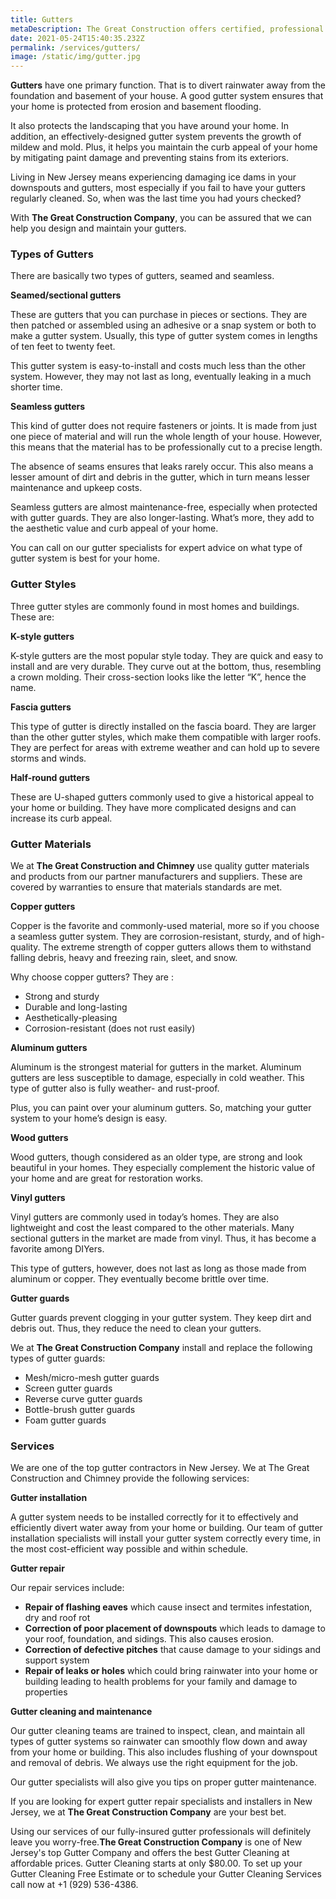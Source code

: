 ```yaml
---
title: Gutters
metaDescription: The Great Construction offers certified, professional gutter services in New Jersey, including gutter cleaning, gutter installation, gutter repair & more. Call today +1 (929) 536-4386 for a quote!
date: 2021-05-24T15:40:35.232Z
permalink: /services/gutters/
image: /static/img/gutter.jpg
---
```

**Gutters** have one primary function. That is to divert rainwater away from the foundation and basement of your house. A good gutter system ensures that your home is protected from erosion and basement flooding.

It also protects the landscaping that you have around your home. In addition, an effectively-designed gutter system prevents the growth of mildew and mold. Plus, it helps you maintain the curb appeal of your home by mitigating paint damage and preventing stains from its exteriors.

Living in New Jersey means experiencing damaging ice dams in your downspouts and gutters, most especially if you fail to have your gutters regularly cleaned. So, when was the last time you had yours checked?

With **The Great Construction Company**, you can be assured that we can help you design and maintain your gutters.

### Types of Gutters

There are basically two types of gutters, seamed and seamless.

**Seamed/sectional gutters**

These are gutters that you can purchase in pieces or sections. They are then patched or assembled using an adhesive or a snap system or both to make a gutter system. Usually, this type of gutter system comes in lengths of ten feet to twenty feet.

This gutter system is easy-to-install and costs much less than the other system. However, they may not last as long, eventually leaking in a much shorter time.

**Seamless gutters**

This kind of gutter does not require fasteners or joints. It is made from just one piece of material and will run the whole length of your house. However, this means that the material has to be professionally cut to a precise length.

The absence of seams ensures that leaks rarely occur. This also means a lesser amount of dirt and debris in the gutter, which in turn means lesser maintenance and upkeep costs.

Seamless gutters are almost maintenance-free, especially when protected with gutter guards. They are also longer-lasting. What’s more, they add to the aesthetic value and curb appeal of your home.

You can call on our gutter specialists for expert advice on what type of gutter system is best for your home.

### Gutter Styles

Three gutter styles are commonly found in most homes and buildings. These are:

**K-style gutters**

K-style gutters are the most popular style today. They are quick and easy to install and are very durable. They curve out at the bottom, thus, resembling a crown molding. Their cross-section looks like the letter “K”, hence the name.

**Fascia gutters**

This type of gutter is directly installed on the fascia board. They are larger than the other gutter styles, which make them compatible with larger roofs. They are perfect for areas with extreme weather and can hold up to severe storms and winds.

**Half-round gutters**

These are U-shaped gutters commonly used to give a historical appeal to your home or building. They have more complicated designs and can increase its curb appeal.

### Gutter Materials

We at **The Great Construction and Chimney** use quality gutter materials and products from our partner manufacturers and suppliers. These are covered by warranties to ensure that materials standards are met.

**Copper gutters**

Copper is the favorite and commonly-used material, more so if you choose a seamless gutter system. They are corrosion-resistant, sturdy, and of high-quality. The extreme strength of copper gutters allows them to withstand falling debris, heavy and freezing rain, sleet, and snow.

Why choose copper gutters? They are :

* Strong and sturdy
* Durable and long-lasting
* Aesthetically-pleasing
* Corrosion-resistant (does not rust easily)

**Aluminum gutters**

Aluminum is the strongest material for gutters in the market. Aluminum gutters are less susceptible to damage, especially in cold weather. This type of gutter also is fully weather- and rust-proof.

Plus, you can paint over your aluminum gutters. So, matching your gutter system to your home’s design is easy.

**Wood gutters**

Wood gutters, though considered as an older type, are strong and look beautiful in your homes. They especially complement the historic value of your home and are great for restoration works.

**Vinyl gutters**

Vinyl gutters are commonly used in today’s homes. They are also lightweight and cost the least compared to the other materials. Many sectional gutters in the market are made from vinyl. Thus, it has become a favorite among DIYers.

This type of gutters, however, does not last as long as those made from aluminum or copper. They eventually become brittle over time.

**Gutter guards**

Gutter guards prevent clogging in your gutter system. They keep dirt and debris out. Thus, they reduce the need to clean your gutters.

We at **The Great Construction Company** install and replace the following types of gutter guards:

* Mesh/micro-mesh gutter guards
* Screen gutter guards
* Reverse curve gutter guards
* Bottle-brush gutter guards
* Foam gutter guards

### Services

We are one of the top gutter contractors in New Jersey. We at The Great Construction and Chimney provide the following services:

**Gutter installation**

A gutter system needs to be installed correctly for it to effectively and efficiently divert water away from your home or building. Our team of gutter installation specialists will install your gutter system correctly every time, in the most cost-efficient way possible and within schedule.

**Gutter repair**

Our repair services include:

* **Repair of flashing eaves** which cause insect and termites infestation, dry and roof rot
* **Correction of poor placement of downspouts** which leads to damage to your roof, foundation, and sidings. This also causes erosion.
* **Correction of defective pitches** that cause damage to your sidings and support system
* **Repair of leaks or holes** which could bring rainwater into your home or building leading to health problems for your family and damage to properties

**Gutter cleaning and maintenance**

Our gutter cleaning teams are trained to inspect, clean, and maintain all types of gutter systems so rainwater can smoothly flow down and away from your home or building. This also includes flushing of your downspout and removal of debris. We always use the right equipment for the job.

Our gutter specialists will also give you tips on proper gutter maintenance.

If you are looking for expert gutter repair specialists and installers in New Jersey, we at **The Great Construction Company** are your best bet.

Using our services of our fully-insured gutter professionals will definitely leave you worry-free.**The Great Construction Company** is one of New Jersey's top Gutter Company and offers the best Gutter Cleaning at affordable prices. Gutter Cleaning starts at only $80.00. To set up your Gutter Cleaning Free Estimate or to schedule your Gutter Cleaning Services call now at +1 (929) 536-4386.